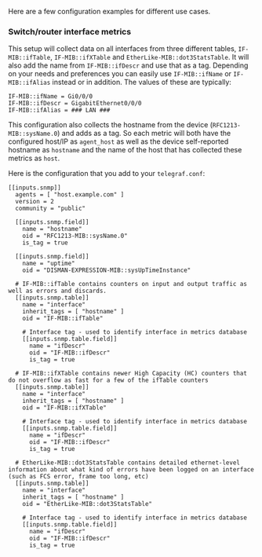 Here are a few configuration examples for different use cases.

### Switch/router interface metrics

This setup will collect data on all interfaces from three different tables, `IF-MIB::ifTable`, `IF-MIB::ifXTable` and `EtherLike-MIB::dot3StatsTable`. It will also add the name from `IF-MIB::ifDescr` and use that as a tag. Depending on your needs and preferences you can easily use `IF-MIB::ifName` or `IF-MIB::ifAlias` instead or in addition. The values of these are typically:

    IF-MIB::ifName = Gi0/0/0
    IF-MIB::ifDescr = GigabitEthernet0/0/0
    IF-MIB::ifAlias = ### LAN ###

This configuration also collects the hostname from the device (`RFC1213-MIB::sysName.0`) and adds as a tag. So each metric will both have the configured host/IP as `agent_host` as well as the device self-reported hostname as `hostname` and the name of the host that has collected these metrics as `host`.

Here is the configuration that you add to your `telegraf.conf`:

```
[[inputs.snmp]]
  agents = [ "host.example.com" ]
  version = 2
  community = "public"

  [[inputs.snmp.field]]
    name = "hostname"
    oid = "RFC1213-MIB::sysName.0"
    is_tag = true

  [[inputs.snmp.field]]
    name = "uptime"
    oid = "DISMAN-EXPRESSION-MIB::sysUpTimeInstance"

  # IF-MIB::ifTable contains counters on input and output traffic as well as errors and discards.
  [[inputs.snmp.table]]
    name = "interface"
    inherit_tags = [ "hostname" ]
    oid = "IF-MIB::ifTable"

    # Interface tag - used to identify interface in metrics database
    [[inputs.snmp.table.field]]
      name = "ifDescr"
      oid = "IF-MIB::ifDescr"
      is_tag = true

  # IF-MIB::ifXTable contains newer High Capacity (HC) counters that do not overflow as fast for a few of the ifTable counters
  [[inputs.snmp.table]]
    name = "interface"
    inherit_tags = [ "hostname" ]
    oid = "IF-MIB::ifXTable"

    # Interface tag - used to identify interface in metrics database
    [[inputs.snmp.table.field]]
      name = "ifDescr"
      oid = "IF-MIB::ifDescr"
      is_tag = true

  # EtherLike-MIB::dot3StatsTable contains detailed ethernet-level information about what kind of errors have been logged on an interface (such as FCS error, frame too long, etc)
  [[inputs.snmp.table]]
    name = "interface"
    inherit_tags = [ "hostname" ]
    oid = "EtherLike-MIB::dot3StatsTable"

    # Interface tag - used to identify interface in metrics database
    [[inputs.snmp.table.field]]
      name = "ifDescr"
      oid = "IF-MIB::ifDescr"
      is_tag = true
```
